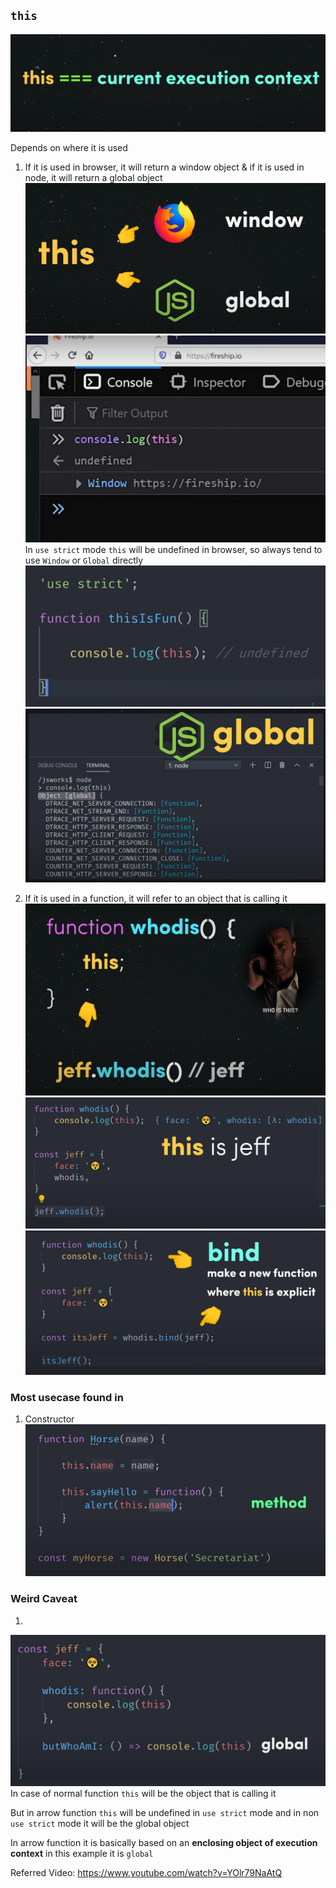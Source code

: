 ## `this`

![img.png](images/img.png)

Depends on where it is used

1. If it is used in browser, it will return a window object & if it is used in node, it will return a global object
![img_1.png](images/img_1.png)
![img_3.png](images/img_3.png)
In `use strict` mode `this` will be undefined in browser, so always tend to use `Window` or
`Global` directly
![img_9.png](images/img_9.png)
![img_4.png](images/img_4.png)

2. If it is used in a function, it will refer to an object that is calling it
![img_2.png](images/img_2.png)
![img_5.png](images/img_5.png)
![img_6.png](images/img_6.png)


### Most usecase found in 

1. Constructor
![img_7.png](images/img_7.png)


### Weird Caveat
1. 
![img_10.png](images/img_10.png)
In case of normal function `this` will be the object that is calling it

But in arrow function `this` will be undefined in `use strict` mode and
in non `use strict` mode it will be the global object

In arrow function it is basically based on an **enclosing object of execution context** in this example it is `global`


Referred Video: https://www.youtube.com/watch?v=YOlr79NaAtQ
